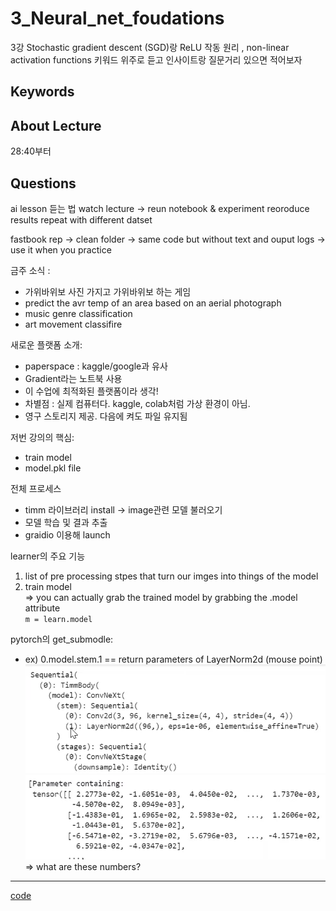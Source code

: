 # 3_Neural_net_foudations
3강 Stochastic gradient descent (SGD)랑 ReLU 작동 원리 ,  non-linear activation functions 키워드 위주로 듣고 인사이트랑 질문거리 있으면 적어보자
## Keywords

## About Lecture
28:40부터
## Questions

ai lesson 듣는 법
watch lecture -> reun notebook & experiment 
reoroduce results
repeat with different datset

fastbook rep -> clean folder -> same code but without text and ouput logs -> use it when you practice 

금주 소식 : 
- 가위바위보 사진 가지고 가위바위보 하는 게임
- predict the avr temp of an area based on an aerial photograph
- music genre classification
- art movement classifire

새로운 플랫폼 소개:
* paperspace : kaggle/google과 유사
* Gradient라는 노트북 사용
* 이 수업에 최적화된 플랫폼이라 생각!
* 차별점 : 실제 컴퓨터다. kaggle, colab처럼 가상 환경이 아님.
* 영구 스토리지 제공. 다음에 켜도 파일 유지됨

저번 강의의 핵심:
* train model
* model.pkl file

전체 프로세스
* timm 라이브러리 install -> image관련 모델 불러오기
* 모델 학습 및 결과 추출 
* graidio 이용해 launch

learner의 주요 기능
1. list of pre processing stpes that turn our imges into things of the model 
2. train model   
=> you can actually grab the trained model by grabbing the .model attribute  
`m = learn.model`

pytorch의 get_submodle:  

* ex) 0.model.stem.1 == return parameters of LayerNorm2d (mouse point)
![2_3](./img/2_3.png)
![2_4](./img/2_4.png)
=> what are these numbers?

---
[code](https://www.kaggle.com/code/jhoward/how-does-a-neural-net-really-work)

